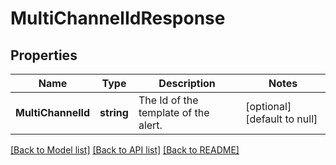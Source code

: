 # MultiChannelIdResponse

## Properties
Name | Type | Description | Notes
------------ | ------------- | ------------- | -------------
**MultiChannelId** | **string** | The Id of the template of the alert. | [optional] [default to null]

[[Back to Model list]](../README.md#documentation-for-models) [[Back to API list]](../README.md#documentation-for-api-endpoints) [[Back to README]](../README.md)

